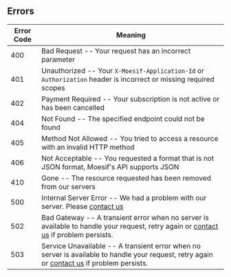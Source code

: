## Errors

Error Code | Meaning
---------- | -------
400 | Bad Request -- Your request has an incorrect parameter
401 | Unauthorized -- Your `X-Moesif-Application-Id` or `Authorization` header is incorrect or missing required scopes
402 | Payment Required -- Your subscription is not active or has been cancelled
404 | Not Found -- The specified endpoint could not be found
405 | Method Not Allowed -- You tried to access a resource with an invalid HTTP method
406 | Not Acceptable -- You requested a format that is not JSON format, Moesif's API supports JSON
410 | Gone -- The resource requested has been removed from our servers
500 | Internal Server Error -- We had a problem with our server. Please [contact us](mailto:support@moesif.com)
502 | Bad Gateway -- A transient error when no server is available to handle your request, retry again or [contact us](mailto:support@moesif.com) if problem persists.
503 | Service Unavailable -- A transient error when no server is available to handle your request, retry again or [contact us](mailto:support@moesif.com) if problem persists.
